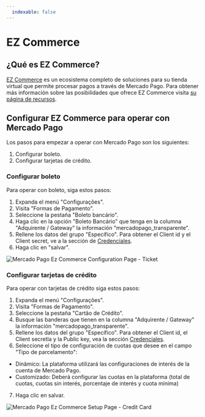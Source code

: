 ```yaml
---
  indexable: false
---
```

# EZ Commerce

## ¿Qué es EZ Commerce?

[EZ Commerce](https://www.ezcommerce.com.br/) es un ecosistema completo de soluciones para su tienda virtual que permite procesar pagos a través de Mercado Pago.
Para obtener más información sobre las posibilidades que ofrece EZ Commerce visita [su página de recursos](https://www.ezcommerce.com.br/plataforma/recursos-de-ecommerce/).

## Configurar EZ Commerce para operar con Mercado Pago

Los pasos para empezar a operar con Mercado Pago son los siguientes:

1. Configurar boleto.
2. Configurar tarjetas de crédito.

### Configurar boleto

Para operar con boleto, siga estos pasos:

1. Expanda el menú "Configurações".
2. Visita "Formas de Pagamento".
3. Seleccione la pestaña "Boleto bancário".
4. Haga clic en la opción "Boleto Bancário" que tenga en la columna "Adquirente / Gateway" la información "mercadopago_transparente".
5. Rellene los datos del grupo "Específico". Para obtener el Client id y el Client secret, ve a la sección de [Credenciales]([FAKER][CREDENTIALS][URL]).
6. Haga clic en "salvar".

![Mercado Pago Ez Commerce Configuration Page - Ticket](/images/ezcommerce-ticket-1.gif)

### Configurar tarjetas de crédito

Para operar con tarjetas de crédito siga estos pasos:

1. Expanda el menú "Configurações".
2. Visita "Formas de Pagamento".
3. Seleccione la pestaña "Cartão de Crédito".
4. Busque las banderas que tienen en la columna "Adquirente / Gateway" la información "mercadopago_transparente".
5. Rellene los datos del grupo "Específico". Para obtener el Client id, el Client secretla y la Public key, vea la sección [Credenciales]([FAKER][CREDENTIALS][URL]).
6. Seleccione el tipo de configuración de cuotas que desee en el campo "Tipo de parcelamento":
- Dinâmico: La plataforma utilizará las configuraciones de interés de la cuenta de Mercado Pago.
- Customizado: Deberá configurar las cuotas en la plataforma (total de cuotas, cuotas sin interés, porcentaje de interés y cuota mínima)
7. Haga clic en salvar.

![Mercado Pago Ez Commerce Setup Page - Credit Card](/images/ezcommerce-credit-card-1.gif)
